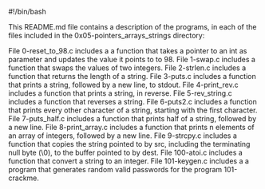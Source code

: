 #!/bin/bash

This README.md file contains a description of the programs, in each of the files included in the 0x05-pointers_arrays_strings directory:

File 0-reset_to_98.c includes a a function that takes a pointer to an int as parameter and updates the value it points to to 98.
File 1-swap.c includes a function that swaps the values of two integers.
File 2-strlen.c includes a function that returns the length of a string.
File 3-puts.c includes a function that prints a string, followed by a new line, to stdout.
File 4-print_rev.c includes a function that prints a string, in reverse.
File 5-rev_string.c includes a function that reverses a string.
File 6-puts2.c includes a function that prints every other character of a string, starting with the first character.
File 7-puts_half.c includes a function that prints half of a string, followed by a new line.
File 8-print_array.c includes  a function that prints n elements of an array of integers, followed by a new line.
File 9-strcpy.c includes a function that copies the string pointed to by src, including the terminating null byte (\0), to the buffer pointed to by dest.
File 100-atoi.c includes a function that convert a string to an integer.
File 101-keygen.c includes a a program that generates random valid passwords for the program 101-crackme. 
